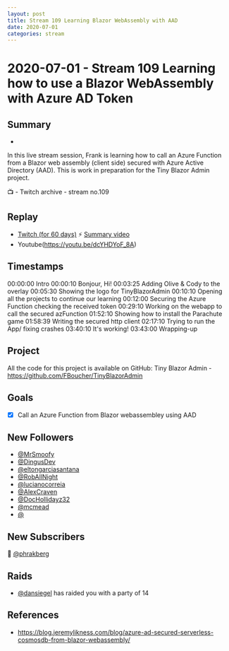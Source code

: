 ```yaml
---
layout: post
title: Stream 109 Learning Blazor WebAssembly with AAD
date: 2020-07-01
categories: stream
---
```



# 2020-07-01 - Stream 109 Learning how to use a Blazor WebAssembly with Azure AD Token

## Summary
-

In this live stream session, Frank is learning how to call an Azure Function from a Blazor web assembly (client side) secured with Azure Active Directory (AAD). This is work in preparation for the Tiny Blazor Admin project.

📺 - Twitch archive - stream no.109

## Replay


- [Twitch (for 60 days)](https://www.twitch.tv/videos/)
⚡ [Summary video](https://youtu.be/KszCPCaT1j0)
- Youtube(https://youtu.be/dcYHDYoF_8A)


## Timestamps


00:00:00 Intro
00:00:10 Bonjour, Hi!
00:03:25 Adding Olive & Cody to the overlay
00:05:30 Showing the logo for TinyBlazorAdmin
00:10:10 Opening all the projects to continue our learning
00:12:00 Securing the Azure Function checking the received token 
00:29:10 Working on the webapp to call the secured azFunction
01:52:10 Showing how to install the Parachute game
01:58:39 Writing the secured http client
02:17:10 Trying to run the App/ fixing crashes
03:40:10 It's working!
03:43:00 Wrapping-up


Project
-------

All the code for this project is available on GitHub: Tiny Blazor Admin - https://github.com/FBoucher/TinyBlazorAdmin



Goals
-----

- [X] Call an Azure Function from Blazor webassembley using AAD


New Followers
-------------

- [@MrSmoofy](https://www.twitch.tv/MrSmoofy )
- [@DingusDev](https://www.twitch.tv/DingusDev)
- [@eltongarciasantana](https://www.twitch.tv/eltongarciasantana)
- [@RobAllNight](https://www.twitch.tv/RobAllNight)
- [@lucianocorreia](https://www.twitch.tv/lucianocorreia)
- [@AlexCraven](https://www.twitch.tv/AlexCraven)
- [@DocHollidayz32](https://www.twitch.tv/DocHollidayz32)
- [@mcmead](https://www.twitch.tv/mcmead )
- [@](https://www.twitch.tv/)



New Subscribers
---------------

💖 [@phrakberg](https://www.twitch.tv/phrakberg)


Raids
------

- [@dansiegel](https://www.twitch.tv/dansiegel) has raided you with a party of 14



References
----------

- https://blog.jeremylikness.com/blog/azure-ad-secured-serverless-cosmosdb-from-blazor-webassembly/
